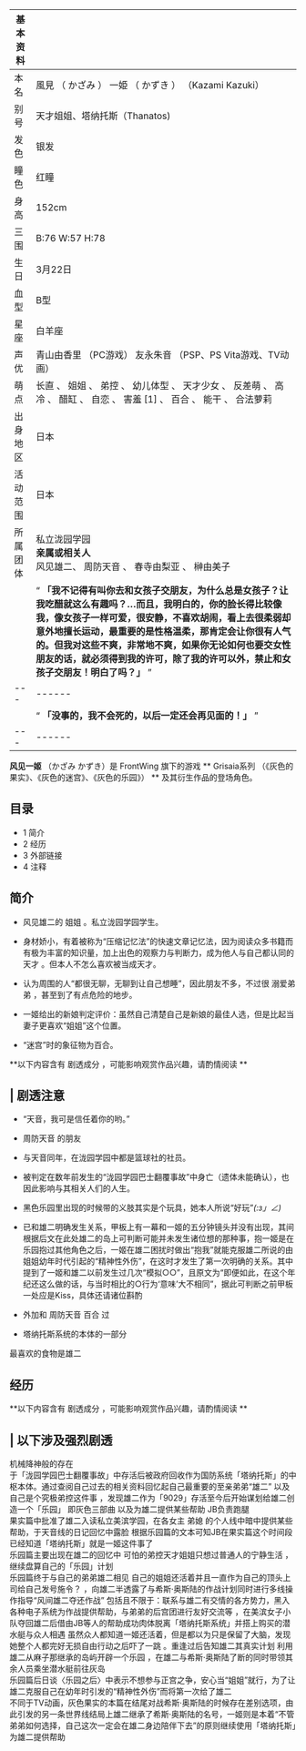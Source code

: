 |  **基本资料**  ||
|---|---|
|本名  |  風見  （  かざみ  ）  一姫  （  かずき  ）  （Kazami Kazuki）   |
|别号  |  天才姐姐、塔纳托斯（Thanatos)   |
|发色  |  银发   |
|瞳色  |  红瞳   |
|身高  |  152cm   |
|三围  |  B:76 W:57 H:78   |
|生日  |  3月22日   |
|血型  |  B型   |
|星座  |  白羊座   |
|声优  |  青山由香里  （PC游戏）  友永朱音  （PSP、PS Vita游戏、TV动画）   |
|萌点  |  长直  、  姐姐  、  弟控  、  幼儿体型  、  天才少女  、  反差萌  、  高冷  、  醋缸  、  自恋  、  害羞  [1]  、  百合  、  能干  、  合法萝莉   |
|出身地区  |  日本   |
|活动范围  |  日本   |
|所属团体  |  私立泷园学园   <br>**亲属或相关人**  <br>风见雄二、  周防天音  、  春寺由梨亚  、  榊由美子  <br>  |
||  “    **「我不记得有叫你去和女孩子交朋友，为什么总是女孩子？让我吃醋就这么有趣吗？…而且，我明白的，你的脸长得比较像我，像女孩子一样可爱，很安静，不喜欢胡闹，看上去很柔弱却意外地擅长运动，最重要的是性格温柔，那肯定会让你很有人气的。但我对这些不爽，非常地不爽，如果你无论如何也要交女性朋友的话，就必须得到我的许可，除了我的许可以外，禁止和女孩子交朋友！明白了吗？」**   ”|
|---|------|
||  “    **「没事的，我不会死的，以后一定还会再见面的！」**   ”|
|---|------|
  
**风见一姬** （かざみ かずき）是  FrontWing  旗下的游戏 ** Grisaia系列  （《灰色的果实》、《灰色的迷宫》、《灰色的乐园》）
** 及其衍生作品的登场角色。

##  目录

  * 1  简介 
  * 2  经历 
  * 3  外部链接 
  * 4  注释 

##  简介

  * 风见雄二的  姐姐  。私立泷园学园学生。 

  * 身材娇小，有着被称为“压缩记忆法”的快速文章记忆法，因为阅读众多书籍而有极为丰富的知识量，加上出色的观察力与判断力，成为他人与自己都认同的  天才  。但本人不怎么喜欢被当成天才。 

  * 认为周围的人“都很无聊，无聊到让自己想睡”，因此朋友不多，不过很  溺爱弟弟  ，甚至到了有点危险的地步。 

  * 一姬给出的新娘判定评价：虽然自己清楚自己是新娘的最佳人选，但是比起当妻子更喜欢“姐姐”这个位置。 

  * “迷宫”时的象征物为百合。 

**以下内容含有 剧透成分  ，可能影响观赏作品兴趣，请酌情阅读 **

|  剧透注意  
---  
  
  * “天音，我可是信任着你的哟。” 

  * 周防天音  的朋友 

  * 与天音同年，在泷园学园中都是篮球社的社员。 

  * 被判定在数年前发生的“泷园学园巴士翻覆事故”中身亡（遗体未能确认），也因此影响与其相关人们的人生。 

  * 黑色乐园里出现的时候带的义肢其实是个玩具，她本人所说“好玩”_(:з」∠)_ 

  * 已和雄二明确发生关系，甲板上有一幕和一姬的五分钟镜头并没有出现，其间根据后文在此处雄二的岛上可判断可能并未发生诸位想的那种事，抱一姬是在乐园抱过其他角色之后，一姬在雄二困扰时做出“抱我”就能克服雄二所说的由姐姐幼年时代引起的“精神性外伤”，在这时才发生了第一次明确的关系。其中提到了一姬和雄二以前发生过几次“模拟○○”，且原文为“即便如此，在这个年纪还这么做的话，与当时相比的○行为‘意味’大不相同”，据此可判断之前甲板一处应是Kiss，具体还请诸位斟酌 

  * 外加和  周防天音  百合  过 

  * 塔纳托斯系统的本体的一部分 

  
  
最喜欢的食物是雄二

##  经历

**以下内容含有 剧透成分  ，可能影响观赏作品兴趣，请酌情阅读 **

|  以下涉及强烈剧透  
---  
机械降神般的存在 </br>
于「泷园学园巴士翻覆事故」中存活后被政府回收作为国防系统「塔纳托斯」的中枢本体。通过查阅自己过去的相关资料回忆起自己最重要的至亲弟弟“雄二”
以及自己是个究极弟控这件事  ，发现雄二作为「9029」存活至今后开始谋划给雄二创造一个「乐园」  即灰色三部曲  以及为雄二提供某些帮助  JB负责跑腿
</br> 果实篇中批准了雄二入读私立美滨学园，在各女主  弟媳  的个人线中暗中提供某些帮助，于天音线的日记回忆中露脸
根据乐园篇的文本可知JB在果实篇这个时间段已经知道「塔纳托斯」就是一姬这件事了  </br> 乐园篇主要出现在雄二的回忆中
可怕的弟控天才姐姐只想过普通人的宁静生活  ，继续盘算自己的「乐园」计划 </br> 乐园篇终于与自己的弟弟雄二相见
自己的姐姐还活着并且一直作为自己的顶头上司给自己发号施令？  ，向雄二半透露了与希斯·奥斯陆的作战计划同时进行多线操作指导“风间雄二夺还作战”
包括且不限于：联系与雄二有交情的各方势力，黑入各种电子系统为作战提供帮助，与弟弟的后宫团进行友好交流等
，在美滨女子小队夺回雄二后借由JB等人的帮助成功肉体脱离「塔纳托斯系统」并搭上购买的潜水艇与众人相遇
虽然众人都知道一姬还活着，但是都以为只是保留了大脑，发现她整个人都完好无损自由行动之后吓了一跳  。重逢过后告知雄二其真实计划
利用雄二从麻子那继承的岛屿开辟一个乐园  ，在雄二与希斯·奥斯陆了断的同时带领其余人员乘坐潜水艇前往灰岛 </br>
乐园篇后日谈〈乐园之后〉中表示不想参与正宫之争，安心当“姐姐”就行，为了让雄二克服自己在幼年时引发的“精神性外伤”而将第一次给了雄二 </br>
不同于TV动画，灰色果实的本篇在结尾对战希斯·奥斯陆的时候存在差别选项，由此引发的另一条世界线结局上雄二继承了希斯·奥斯陆的名号，一姬则是本着“不管弟弟如何选择，自己这次一定会在雄二身边陪伴下去”的原则继续使用「塔纳托斯」为雄二提供帮助
</br>  
  